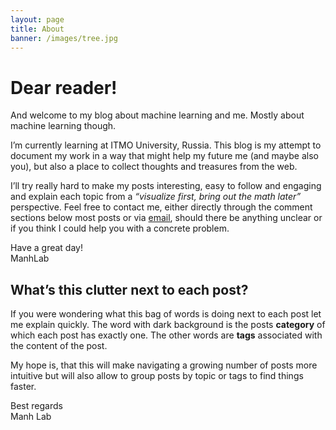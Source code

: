 ```yaml
---
layout: page
title: About
banner: /images/tree.jpg
---
```


# Dear reader!

And welcome to my blog about machine learning and me. Mostly about machine learning though.

I’m currently learning at ITMO University, Russia. This blog is my attempt to document my work in a way that might help my future me (and maybe also you), but also a place to collect thoughts and treasures from the web.

I’ll try really hard to make my posts interesting, easy to follow and engaging and explain each topic from a _“visualize first, bring out the math later”_ perspective. Feel free to contact me, either directly through the comment sections below most posts or via [email](mailto:manhtranduc1111@gmail.com), should there be anything unclear or if you think I could help you with a concrete problem.

Have a great day!<br>
ManhLab

## What’s this clutter next to each post?

If you were wondering what this bag of words is doing next to each post let me explain quickly. The word with dark background is the posts **category** of which each post has exactly one. The other words are **tags** associated with the content of the post.

My hope is, that this will make navigating a growing number of posts more intuitive but will also allow to group posts by topic or tags to find things faster.

Best regards<br>
Manh Lab
